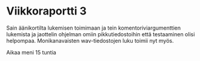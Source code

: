 Viikkoraportti 3
================
Sain äänikortilta lukemisen toimimaan ja tein komentoriviargumenttien lukemista 
ja jaottelin ohjelman omiin pikkutiedostoihin että testaaminen olisi helpompaa. 
Monikanavaisten wav-tiedostojen luku toimii nyt myös.

Aikaa meni 15 tuntia

